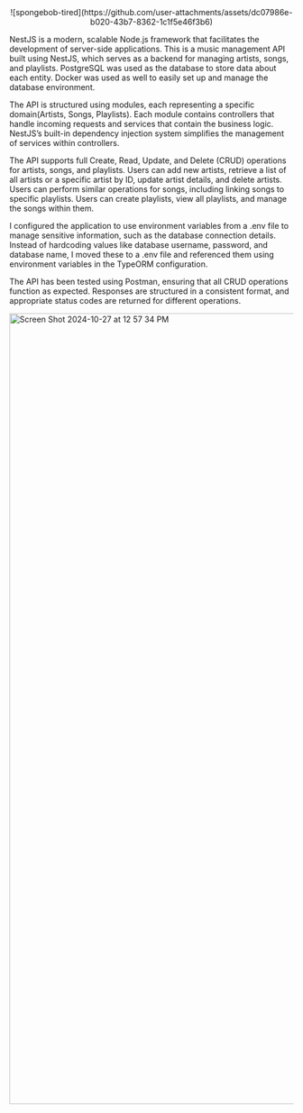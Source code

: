 <div align=center>
![spongebob-tired](https://github.com/user-attachments/assets/dc07986e-b020-43b7-8362-1c1f5e46f3b6)
  
</div>


NestJS is a modern, scalable Node.js framework that facilitates the development of server-side applications. 
This is a music management API built using NestJS, which serves as a backend for managing artists, songs, and playlists. PostgreSQL was used as the database to store data about each entity. Docker was used as well to easily  set up and manage the database environment.

The API is structured using modules, each representing a specific domain(Artists, Songs, Playlists). Each module contains controllers that handle incoming requests and services that contain the business logic. NestJS’s built-in dependency injection system simplifies the management of services within controllers.

The API supports full Create, Read, Update, and Delete (CRUD) operations for artists, songs, and playlists.
Users can add new artists, retrieve a list of all artists or a specific artist by ID, update artist details, and delete artists.
Users can perform similar operations for songs, including linking songs to specific playlists.
Users can create playlists, view all playlists, and manage the songs within them.

I configured the application to use environment variables from a .env file to manage sensitive information, such as the database connection details. Instead of hardcoding values like database username, password, and database name, I moved these to a .env file and referenced them using environment variables in the TypeORM configuration.

The API has been tested using Postman, ensuring that all CRUD operations function as expected. Responses are structured in a consistent format, and appropriate status codes are returned for different operations.

<img width="1404" alt="Screen Shot 2024-10-27 at 12 57 34 PM" src="https://github.com/user-attachments/assets/beabc986-1290-4993-a209-53b4ff86f1b0">
